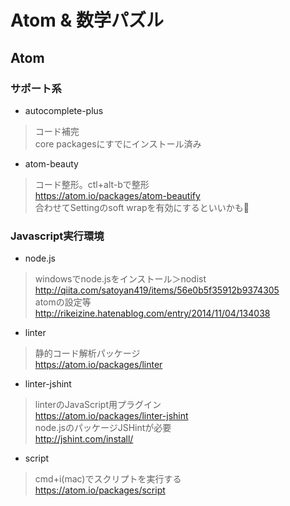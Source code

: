 # Atom & 数学パズル

## Atom
### サポート系
* autocomplete-plus
>コード補完  
core packagesにすでにインストール済み
* atom-beauty
>コード整形。ctl+alt-bで整形  
https://atom.io/packages/atom-beautify  
合わせてSettingのsoft wrapを有効にするといいかも


### Javascript実行環境
* node.js  
>windowsでnode.jsをインストール＞nodist  
http://qiita.com/satoyan419/items/56e0b5f35912b9374305  
atomの設定等  
http://rikeizine.hatenablog.com/entry/2014/11/04/134038
* linter
>静的コード解析パッケージ  
https://atom.io/packages/linter
* linter-jshint
>linterのJavaScript用プラグイン  
https://atom.io/packages/linter-jshint  
node.jsのパッケージJSHintが必要  
http://jshint.com/install/
* script  
>cmd+i(mac)でスクリプトを実行する  
https://atom.io/packages/script
